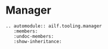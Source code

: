 # Manager

```{eval-rst}
.. automodule:: ailf.tooling.manager
   :members:
   :undoc-members:
   :show-inheritance:
```

